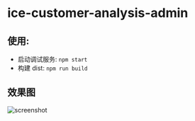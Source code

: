 # ice-customer-analysis-admin

## 使用:

- 启动调试服务: `npm start`
- 构建 dist: `npm run build`

## 效果图

![screenshot](https://img.alicdn.com/tfs/TB17_m3DOrpK1RjSZFhXXXSdXXa-2860-1580.png)
